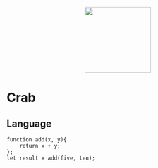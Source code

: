 <p align="center">
  <img height="150" src="res/my-image.png">
</p>

# Crab

## Language

```
function add(x, y){
    return x + y;
};
let result = add(five, ten);
```